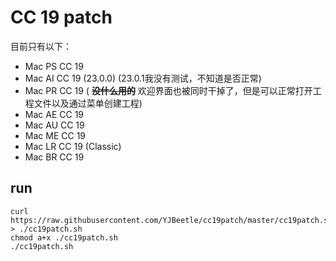 # CC 19 patch

目前只有以下：

* Mac PS CC 19
* Mac AI CC 19 (23.0.0) (23.0.1我没有测试，不知道是否正常)
* Mac PR CC 19 ( **~~没什么用的~~** 欢迎界面也被同时干掉了，但是可以正常打开工程文件以及通过菜单创建工程)
* Mac AE CC 19
* Mac AU CC 19
* Mac ME CC 19
* Mac LR CC 19 (Classic)
* Mac BR CC 19

## run
```
curl https://raw.githubusercontent.com/YJBeetle/cc19patch/master/cc19patch.sh > ./cc19patch.sh
chmod a+x ./cc19patch.sh
./cc19patch.sh
```
